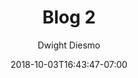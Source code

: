 ---
title: "Blog 2"
date: 2018-10-03T16:43:47-07:00
draft: false

description: Blog 2 Description

author: Dwight Diesmo


img: https://images.unsplash.com/photo-1575290970649-8490709215cf?ixlib=rb-1.2.1&ixid=eyJhcHBfaWQiOjEyMDd9&auto=format&fit=crop&w=2250&q=80

color: 0, 113, 105, 0.7
---